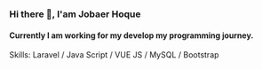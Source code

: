 ### Hi there 👋, I'am Jobaer Hoque
#### Currently I am working for my develop my programming journey.   

Skills: Laravel / Java Script / VUE JS / MySQL / Bootstrap 







